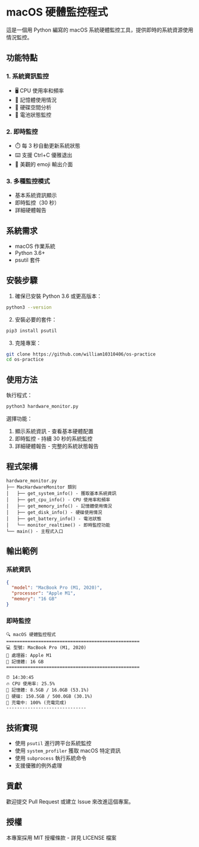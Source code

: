# macOS 硬體監控程式

這是一個用 Python 編寫的 macOS 系統硬體監控工具，提供即時的系統資源使用情況監控。

## 功能特點

### 1. 系統資訊監控
- 🖥️ CPU 使用率和頻率
- 💾 記憶體使用情況
- 💽 硬碟空間分析
- 🔋 電池狀態監控

### 2. 即時監控
- ⏱️ 每 3 秒自動更新系統狀態
- ⌨️ 支援 Ctrl+C 優雅退出
- 🎨 美觀的 emoji 輸出介面

### 3. 多種監控模式
- 基本系統資訊顯示
- 即時監控（30 秒）
- 詳細硬體報告

## 系統需求

- macOS 作業系統
- Python 3.6+
- psutil 套件

## 安裝步驟

1. 確保已安裝 Python 3.6 或更高版本：
```bash
python3 --version
```

2. 安裝必要的套件：
```bash
pip3 install psutil
```

3. 克隆專案：
```bash
git clone https://github.com/william10310406/os-practice
cd os-practice
```

## 使用方法

執行程式：
```bash
python3 hardware_monitor.py
```

選擇功能：
1. 顯示系統資訊 - 查看基本硬體配置
2. 即時監控 - 持續 30 秒的系統監控
3. 詳細硬體報告 - 完整的系統狀態報告

## 程式架構

```
hardware_monitor.py
├── MacHardwareMonitor 類別
│   ├── get_system_info() - 獲取基本系統資訊
│   ├── get_cpu_info() - CPU 使用率和頻率
│   ├── get_memory_info() - 記憶體使用情況
│   ├── get_disk_info() - 硬碟使用情況
│   ├── get_battery_info() - 電池狀態
│   └── monitor_realtime() - 即時監控功能
└── main() - 主程式入口
```

## 輸出範例

### 系統資訊
```json
{
  "model": "MacBook Pro (M1, 2020)",
  "processor": "Apple M1",
  "memory": "16 GB"
}
```

### 即時監控
```
🔍 macOS 硬體監控程式
==================================================
💻 型號: MacBook Pro (M1, 2020)
🧠 處理器: Apple M1
💾 記憶體: 16 GB
==================================================

⏰ 14:30:45
🔥 CPU 使用率: 25.5%
💾 記憶體: 8.5GB / 16.0GB (53.1%)
💽 硬碟: 150.5GB / 500.0GB (30.1%)
🔌 充電中: 100% (充電完成)
------------------------------
```

## 技術實現

- 使用 `psutil` 進行跨平台系統監控
- 使用 `system_profiler` 獲取 macOS 特定資訊
- 使用 `subprocess` 執行系統命令
- 支援優雅的例外處理

## 貢獻

歡迎提交 Pull Request 或建立 Issue 來改進這個專案。

## 授權

本專案採用 MIT 授權條款 - 詳見 LICENSE 檔案 